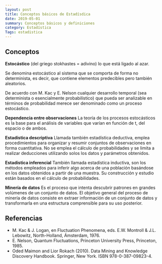 ```yaml
---
layout: post
title: Conceptos básicos de Estadísdica
date: 2019-05-01
summary: Conceptos básicos y definiciones
category: Estadística
Tags: estadistica
---
```



## Conceptos
**Estocástico** (del griego stokhastes = adivino) lo que está ligado al azar.

Se denomina estocástico al sistema que se comporta de forma no determinista, es decir, que contiene elementos predecibles pero también aleatorios.

 De acuerdo con M. Kac y E. Nelson cualquier desarrollo temporal (sea determinista o esencialmente probabilístico) que pueda ser analizable en términos de probabilidad merece ser denominado como un proceso estocástico.

**Dependencia entre observaciones**
La teoría de los procesos estocásticos es la base para el análisis de variables que varían en función de t, del espacio o de ambos.

**Estadística descriptiva**
Llamada también estadística deductiva, emplea procedimientos para organizar y resumir conjuntos de observaciones en forma cuantitativa. No se emplea el cálculo de probabilidades y se limita a realizar deducciones utilizando solos los datos y parámetros obtenidos.

**Estadística inferencial**
También llamada estadística inductiva, son los métodos empleados para inferir algo acerca de una población basándose en los datos obtenidos a partir de una muestra. Su construcción y estudio están basados en el cálculo de probabilidades.

**Minería de datos**
Es el proceso que intenta descubrir patrones en grandes volúmenes de un conjunto de datos.
El objetivo general del proceso de minería de datos consiste en extraer información de un conjunto de datos y transformarla en una estructura comprensible para su uso posterior.

## Referencias
-   M. Kac & J. Logan, en Fluctuation Phenomena, eds. E.W. Montroll & J.L. Lebowitz, North-Holland, Ámsterdam, 1976.
-   E. Nelson, Quantum Fluctuations, Princeton University Press, Princeton, 1985.
-   Oded Maimon and Lior Rokach (2010). Data Mining and Knowledge Discovery Handbook. Springer, New York. ISBN 978-0-387-09823-4.
